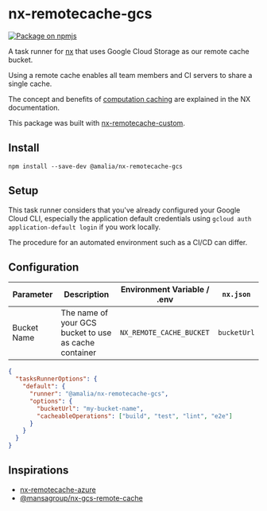 # nx-remotecache-gcs

<a href="https://www.npmjs.com/package/@amalia-oss/nx-remotecache-gcs">
    <img 
      src="https://img.shields.io/npm/v/@amalia-oss/nx-remotecache-gcs?style=for-the-badge&label=@amalia-oss/nx-remotecache-gcs&logo=npm" 
      alt="Package on npmjs"
    />
</a>

A task runner for [nx](https://nx.dev) that uses Google Cloud Storage as our
remote cache bucket.

Using a remote cache enables all team members and CI
servers to share a single cache.

The concept and benefits of [computation caching](https://nx.dev/angular/guides/computation-caching) are
explained in the NX documentation.

This package was built with [nx-remotecache-custom](https://www.npmjs.com/package/nx-remotecache-custom).

## Install

```
npm install --save-dev @amalia/nx-remotecache-gcs
```

## Setup

This task runner considers that you've already configured your Google Cloud CLI,
especially the application default credentials using `gcloud auth application-default login` if you work locally.

The procedure for an automated environment such as a CI/CD can differ.

## Configuration

| Parameter   | Description                                           | Environment Variable / .env | `nx.json`   |
| ----------- | ----------------------------------------------------- | --------------------------- | ----------- |
| Bucket Name | The name of your GCS bucket to use as cache container | `NX_REMOTE_CACHE_BUCKET`    | `bucketUrl` |

```json
{
  "tasksRunnerOptions": {
    "default": {
      "runner": "@amalia/nx-remotecache-gcs",
      "options": {
        "bucketUrl": "my-bucket-name",
        "cacheableOperations": ["build", "test", "lint", "e2e"]
      }
    }
  }
}
```

## Inspirations

- [nx-remotecache-azure](https://github.com/NiklasPor/nx-remotecache-azure/)
- [@mansagroup/nx-gcs-remote-cache](https://github.com/MansaGroup/nx-gcs-remote-cache)
